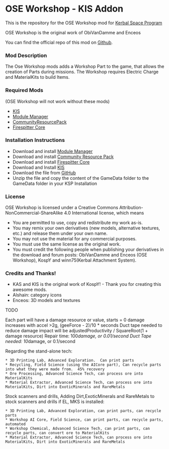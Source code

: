 ﻿OSE Workshop - KIS Addon
===

This is the repository for the OSE Workshop mod for [Kerbal Space Program](http://kerbalspaceprogram.com)

OSE Workshop is the original work of ObiVanDamme and Enceos

You can find the official repo of this mod on [Github](http://github.com/ObiVanDamme/Workshop).

### Mod Description
The Ose Workshop mods adds a Workshop Part to the game, that allows the creation of Parts during missions. The Workshop requires Electric Charge and MaterialKits to build Items. 

### Required Mods
(OSE Workshop will not work without these mods)
* [KIS](http://forum.kerbalspaceprogram.com/index.php?/topic/101928-105-kerbal-inventory-system-kis-123/)
* [Module Manager](http://forum.kerbalspaceprogram.com/threads/55219)
* [CommunityResourcePack](http://forum.kerbalspaceprogram.com/index.php?/topic/83007-11)
* [Firespitter Core](http://forum.kerbalspaceprogram.com/index.php?/topic/22583-firespitter-propeller-plane-and-helicopter-parts-v71-may-5th-for-ksp-10/)

### Installation Instructions
* Download and install [Module Manager](http://forum.kerbalspaceprogram.com/threads/55219)
* Download and install [Community Resource Pack](http://forum.kerbalspaceprogram.com/index.php?/topic/83007-11)
* Download and install [Firespitter Core](http://forum.kerbalspaceprogram.com/index.php?/topic/22583-firespitter-propeller-plane-and-helicopter-parts-v71-may-5th-for-ksp-10/)
* Download and Install [KIS](http://forum.kerbalspaceprogram.com/index.php?/topic/101928-105-kerbal-inventory-system-kis-123/)
* Download the file from [GitHub](https://github.com/obivandamme/Workshop/releases)
* Unzip the file and copy the content of the GameData folder to the GameData folder in your KSP Installation

### License

OSE Workshop is licensed under a Creative Commons Attribution-NonCommercial-ShareAlike 4.0 International license, which means

* You are permitted to use, copy and redistribute my work as-is.
* You may remix your own derivatives (new models, alternative textures, etc.) and release them under your own name.
* You may not use the material for any commercial purposes.
* You must use the same license as the original work.
* You must credit the following people when publishing your derivatives in the download and forum posts: ObiVanDamme and Enceos (OSE Workshop), KospY and winn75(Kerbal Attachment System).

### Credits and Thanks!

* KAS and KIS is the original work of KospY! - Thank you for creating this awesome mods.
* Alshain: category icons
* Enceos: 3D models and textures 


TODO


Each part will have a damage resource or value, starts = 0
damage increases with accel >2g, (geeForce - 2)/10 * seconds
Duct tape needed to reduce damage 
impact will be   adjustedProductivity / SquareRoot(1 + damage resource) 
Repair time:  100*damage, or 0.01/second
Duct Tape needed: 10*damage, or 0.1/second


Regarding the stand-alone tech:

	* 3D Printing Lab, Advanced Exploration.  Can print parts
	* Recycling, Field Science (using the AICore part), Can recycle parts into what they were made from.  45% recovery
	* Ore Processing﻿, Advanced Science Tech, can process ore into MaterialKits
	* Material Extractor, Advanced Science Tech, can process ore into MaterialKits, Dirt into ExoticMinerals and RareMetals

Stock scanners and drills, Adding Dirt,ExoticMinerals and RareMetals to stock scanners and drills
if EL, MKS  is installed:

	* 3D Printing Lab, Advanced Exploration, can print parts, can recycle parts
	* Workshop AI Core, Field Science, can print parts, can recycle parts, automated
	* Workshop Chemical, Advanced Science Tech, can print parts, can recycle parts, can convert ore to MaterialKits
	* Material Extractor, Advanced Science Tech, can process ore into MaterialKits, Dirt into ExoticMinerals and RareMetals